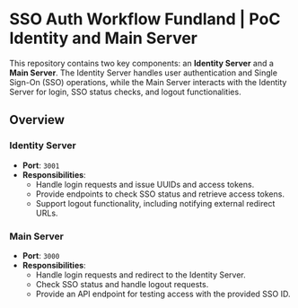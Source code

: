 # SSO Auth Workflow Fundland | PoC Identity and Main Server

This repository contains two key components: an **Identity Server** and a **Main Server**. The Identity Server handles user authentication and Single Sign-On (SSO) operations, while the Main Server interacts with the Identity Server for login, SSO status checks, and logout functionalities.

## Overview

### Identity Server

- **Port**: `3001`
- **Responsibilities**:
  - Handle login requests and issue UUIDs and access tokens.
  - Provide endpoints to check SSO status and retrieve access tokens.
  - Support logout functionality, including notifying external redirect URLs.

### Main Server

- **Port**: `3000`
- **Responsibilities**:
  - Handle login requests and redirect to the Identity Server.
  - Check SSO status and handle logout requests.
  - Provide an API endpoint for testing access with the provided SSO ID.

